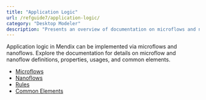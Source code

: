 ```yaml
---
title: "Application Logic"
url: /refguide7/application-logic/
category: "Desktop Modeler"
description: "Presents an overview of documentation on microflows and nanoflows."
---
```

 Application logic in Mendix can be implemented via microflows and nanoflows. Explore the documentation for details on microflow and nanoflow definitions, properties, usages, and common elements.

 * [Microflows](microflows)
 * [Nanoflows](nanoflows)
 * [Rules](rules)
 * [Common Elements](common-elements)
